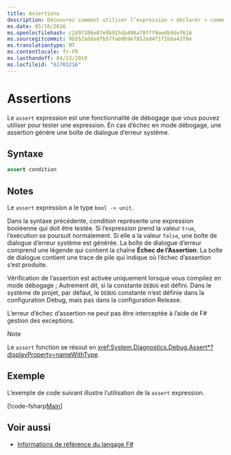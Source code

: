 ```yaml
---
title: Assertions
description: Découvrez comment utiliser l’expression « déclarer » comme une fonctionnalité de débogage pour le test des expressions dans le F# langage de programmation.
ms.date: 05/16/2016
ms.openlocfilehash: c2d97386e87e9b915da490a78fff9aedb9def616
ms.sourcegitcommit: 9b552addadfb57fab0b9e7852ed4f1f1b8a42f8e
ms.translationtype: MT
ms.contentlocale: fr-FR
ms.lasthandoff: 04/23/2019
ms.locfileid: "61703216"
---
```

# <a name="assertions"></a>Assertions

Le `assert` expression est une fonctionnalité de débogage que vous pouvez utiliser pour tester une expression. En cas d’échec en mode débogage, une assertion génère une boîte de dialogue d’erreur système.

## <a name="syntax"></a>Syntaxe

```fsharp
assert condition
```

## <a name="remarks"></a>Notes

Le `assert` expression a le type `bool -> unit`.

Dans la syntaxe précédente, *condition* représente une expression booléenne qui doit être testée. Si l’expression prend la valeur `true`, l’exécution se poursuit normalement. Si elle a la valeur `false`, une boîte de dialogue d’erreur système est générée. La boîte de dialogue d’erreur comprend une légende qui contient la chaîne **Échec de l’Assertion**. La boîte de dialogue contient une trace de pile qui indique où l’échec d’assertion s’est produite.

Vérification de l’assertion est activée uniquement lorsque vous compilez en mode débogage ; Autrement dit, si la constante `DEBUG` est défini. Dans le système de projet, par défaut, le `DEBUG` constante n’est définie dans la configuration Debug, mais pas dans la configuration Release.

L’erreur d’échec d’assertion ne peut pas être interceptée à l’aide de F# gestion des exceptions.

> [!NOTE]
> Le `assert` fonction se résout en <xref:System.Diagnostics.Debug.Assert*?displayProperty=nameWithType>.

## <a name="example"></a>Exemple

L’exemple de code suivant illustre l’utilisation de la `assert` expression.

[!code-fsharp[Main](../../../samples/snippets/fsharp/lang-ref-2/snippet5401.fs)]

## <a name="see-also"></a>Voir aussi

- [Informations de référence du langage F#](index.md)